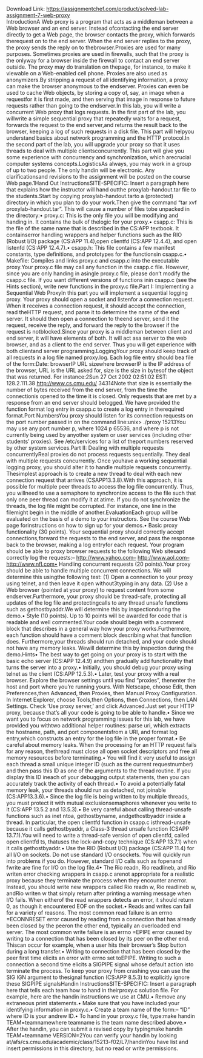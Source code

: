 Download Link: https://assignmentchef.com/product/solved-lab-assignment-7-web-proxy
<br>
IntroductionA Web proxy is a program that acts as a middleman between a Web browser and an end server. Instead ofcontacting the end server directly to get a Web page, the browser contacts the proxy, which forwards therequest on to the end server. When the end server replies to the proxy, the proxy sends the reply on to thebrowser.Proxies are used for many purposes. Sometimes proxies are used in firewalls, such that the proxy is the onlyway for a browser inside the firewall to contact an end server outside. The proxy may do translation on thepage, for instance, to make it viewable on a Web-enabled cell phone. Proxies are also used as anonymizers.By stripping a request of all identifying information, a proxy can make the browser anonymous to the endserver. Proxies can even be used to cache Web objects, by storing a copy of, say, an image when a requestfor it is first made, and then serving that image in response to future requests rather than going to the endserver.In this lab, you will write a concurrent Web proxy that logs requests. In the first part of the lab, you willwrite a simple sequential proxy that repeatedly waits for a request, forwards the request to the end server,and returns the result back to the browser, keeping a log of such requests in a disk file. This part will helpyou understand basics about network programming and the HTTP protocol.In the second part of the lab, you will upgrade your proxy so that it uses threads to deal with multiple clientsconcurrently. This part will give you some experience with concurrency and synchronization, which arecrucial computer systems concepts.LogisticsAs always, you may work in a group of up to two people. The only handin will be electronic. Any clarificationsand revisions to the assignment will be posted on the course Web page.1Hand Out InstructionsSITE-SPECIFIC: Insert a paragraph here that explains how the instructor will hand outthe proxylab-handout.tar file to the students.Start by copying proxylab-handout.tarto a (protected) directory in which you plan to do your work.Then give the command “tar xvf proxylab-handout.tar”. This will cause a number of files tobe unpacked in the directory:• proxy.c: This is the only file you will be modifying and handing in. It contains the bulk of thelogic for your proxy.• csapp.c: This is the file of the same name that is described in the CS:APP textbook. It containserror handling wrappers and helper functions such as the RIO (Robust I/O) package (CS:APP 11.4),open clientfd (CS:APP 12.4.4), and open listenfd (CS:APP 12.4.7).• csapp.h: This file contains a few manifest constants, type definitions, and prototypes for the functionsin csapp.c.• Makefile: Compiles and links proxy.c and csapp.c into the executable proxy.Your proxy.c file may call any function in the csapp.c file. However, since you are only handing in asingle proxy.c file, please don’t modify the csapp.c file. If you want different versions of functions inin csapp.c (see the Hints section), write new functions in the proxy.c file.Part I: Implementing a Sequential Web ProxyIn this part you will implement a sequential logging proxy. Your proxy should open a socket and listenfor a connection request. When it receives a connection request, it should accept the connection, read theHTTP request, and parse it to determine the name of the end server. It should then open a connection to theend server, send it the request, receive the reply, and forward the reply to the browser if the request is notblocked.Since your proxy is a middleman between client and end server, it will have elements of both. It will act asa server to the web browser, and as a client to the end server. Thus you will get experience with both clientand server programming.LoggingYour proxy should keep track of all requests in a log file named proxy.log. Each log file entry should bea file of the form:Date: browserIP URL sizewhere browserIP is the IP address of the browser, URL is the URL asked for, size is the size in bytesof the object that was returned. For instance:2Sun 27 Oct 2002 02:51:02 EST: 128.2.111.38 http://www.cs.cmu.edu/ 34314Note that size is essentially the number of bytes received from the end server, from the time the connectionis opened to the time it is closed. Only requests that are met by a response from an end server should belogged. We have provided the function format log entry in csapp.c to create a log entry in therequired format.Port NumbersYou proxy should listen for its connection requests on the port number passed in on the command line:unix&gt; ./proxy 15213You may use any port number p, where 1024 p 65536, and where p is not currently being used by anyother system or user services (including other students’ proxies). See /etc/services for a list of theport numbers reserved by other system services.Part II: Dealing with multiple requests concurrentlyReal proxies do not process requests sequentially. They deal with multiple requests concurrently. Once youhave a working sequential logging proxy, you should alter it to handle multiple requests concurrently. Thesimplest approach is to create a new thread to deal with each new connection request that arrives (CSAPP13.3.8).With this approach, it is possible for multiple peer threads to access the log file concurrently. Thus, you willneed to use a semaphore to synchronize access to the file such that only one peer thread can modify it at atime. If you do not synchronize the threads, the log file might be corrupted. For instance, one line in the filemight begin in the middle of another.EvaluationEach group will be evaluated on the basis of a demo to your instructors. See the course Web page forinstructions on how to sign up for your demos.• Basic proxy functionality (30 points). Your sequential proxy should correctly accept connections,forward the requests to the end server, and pass the response back to the browser, making a log entryfor each request. Your program should be able to proxy browser requests to the following Web sitesand correctly log the requests:– http://www.yahoo.com– http://www.aol.com– http://www.nfl.com• Handling concurrent requests (20 points).Your proxy should be able to handle multiple concurrent connections. We will determine this usingthe following test: (1) Open a connection to your proxy using telnet, and then leave it open without3typing in any data. (2) Use a Web browser (pointed at your proxy) to request content from some endserver.Furthermore, your proxy should be thread-safe, protecting all updates of the log file and protectingcalls to any thread unsafe functions such as gethostbyaddr.We will determine this by inspectionduring the demo.• Style (10 points). Up to 10 points will be awarded for code that is readable and well commented.Your code should begin with a comment block that describes in a general way how your proxy works.Furthermore, each function should have a comment block describing what that function does. Furthermore,your threads should run detached, and your code should not have any memory leaks. Wewill determine this by inspection during the demo.Hints• The best way to get going on your proxy is to start with the basic echo server (CS:APP 12.4.9) andthen gradually add functionality that turns the server into a proxy.• Initially, you should debug your proxy using telnet as the client (CS:APP 12.5.3).• Later, test your proxy with a real browser. Explore the browser settings until you find “proxies”, thenenter the host and port where you’re running yours. With Netscape, choose Edit, then Preferences,then Advanced, then Proxies, then Manual Proxy Configuration. In Internet Explorer, choose Tools,then Options, then Connections, then LAN Settings. Check ’Use proxy server,’ and click Advanced.Just set your HTTP proxy, because that’s all your code is going to be able to handle.• Since we want you to focus on network programming issues for this lab, we have provided you withtwo additional helper routines: parse uri, which extracts the hostname, path, and port componentsfrom a URI, and format log entry,which constructs an entry for the log file in the proper format.• Be careful about memory leaks. When the processing for an HTTP request fails for any reason, thethread must close all open socket descriptors and free all memory resources before terminating.• You will find it very useful to assign each thread a small unique integer ID (such as the current requestnumber) and then pass this ID as one of the arguments to the thread routine. If you display this ID ineach of your debugging output statements, then you can accurately track the activity of each thread.• To avoid a potentially fatal memory leak, your threads should run as detached, not joinable (CS:APP13.3.6).• Since the log file is being written to by multiple threads, you must protect it with mutual exclusionsemaphores whenever you write to it (CS:APP 13.5.2 and 13.5.3).• Be very careful about calling thread-unsafe functions such as inet ntoa, gethostbyname, andgethostbyaddr inside a thread. In particular, the open clientfd function in csapp.c isthread-unsafe because it calls gethostbyaddr, a Class-3 thread unsafe function (CSAPP 13.7.1).You will need to write a thread-safe version of open clientfd, called open clientfd ts, thatuses the lock-and-copy technique (CS:APP 13.7.1) when it calls gethostbyaddr.• Use the RIO (Robust I/O) package (CS:APP 11.4) for all I/O on sockets. Do not use standard I/O onsockets. You will quickly run into problems if you do. However, standard I/O calls such as fopenand fwrite are fine for I/O on the log file.4• The Rio readn, Rio readlineb, and Rio writen error checking wrappers in csapp.c arenot appropriate for a realistic proxy because they terminate the process when they encounter anerror. Instead, you should write new wrappers called Rio readn w, Rio readlineb w, andRio writen w that simply return after printing a warning message when I/O fails. When eitherof the read wrappers detects an error, it should return 0, as though it encountered EOF on the socket.• Reads and writes can fail for a variety of reasons. The most common read failure is an errno =ECONNRESET error caused by reading from a connection that has already been closed by the peeron the other end, typically an overloaded end server. The most common write failure is an errno =EPIPE error caused by writing to a connection that has been closed by its peer on the other end. Thiscan occur for example, when a user hits their browser’s Stop button during a long transfer.• Writing to connection that has been closed by the peer first time elicits an error with errno set toEPIPE. Writing to such a connection a second time elicits a SIGPIPE signal whose default action isto terminate the process. To keep your proxy from crashing you can use the SIG IGN argument to thesignal function (CS:APP 8.5.3) to explicitly ignore these SIGPIPE signalsHandin InstructionsSITE-SPECIFIC: Insert a paragraph here that tells each team how to hand in theirproxy.c solution file. For example, here are the handin instructions we use at CMU.• Remove any extraneous print statements.• Make sure that you have included your identifying information in proxy.c.• Create a team name of the form:– “ID” where ID is your andrew ID.• To hand in your proxy.c file, type:make handin TEAM=teamnamewhere teamname is the team name described above.• After the handin, you can submit a revised copy by typingmake handin TEAM=teamname VERSION=2You can verify your handin by looking at/afs/cs.cmu.edu/academic/class/15213-f02/L7/handinYou have list and insert permissions in this directory, but no read or write permissions.